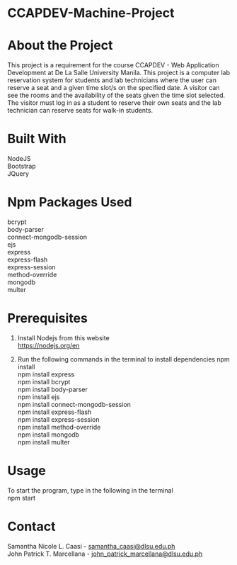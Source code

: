 # CCAPDEV-Machine-Project

# About the Project
This project is a requirement for the course CCAPDEV - Web Application Development at De La Salle University Manila. This project is a computer lab reservation system for students and 
lab technicians where the user can reserve a seat and a given time slot/s on the specified date. A visitor can see the rooms and the availability of the seats given the time slot selected.
The visitor must log in as a student to reserve their own seats and the lab technician can reserve seats for walk-in students.

# Built With
NodeJS <br>
Bootstrap <br>
JQuery <br>

# Npm Packages Used
bcrypt <br>
body-parser <br>
connect-mongodb-session <br>
ejs <br>
express <br>
express-flash <br>
express-session <br>
method-override <br>
mongodb <br>
multer <br>

# Prerequisites
1. Install Nodejs from this website <br>
  https://nodejs.org/en

2. Run the following commands in the terminal to install dependencies
  npm install <br>
  npm install express <br>
  npm install bcrypt <br>
  npm install body-parser <br>
  npm install ejs <br>
  npm install connect-mongodb-session <br>
  npm install express-flash <br>
  npm install express-session <br>
  npm install method-override <br>
  npm install mongodb <br>
  npm install multer <br>

# Usage
To start the program, type in the following in the terminal <br>
  npm start

# Contact
Samantha Nicole L. Caasi - samantha_caasi@dlsu.edu.ph <br>
John Patrick T. Marcellana - john_patrick_marcellana@dlsu.edu.ph
